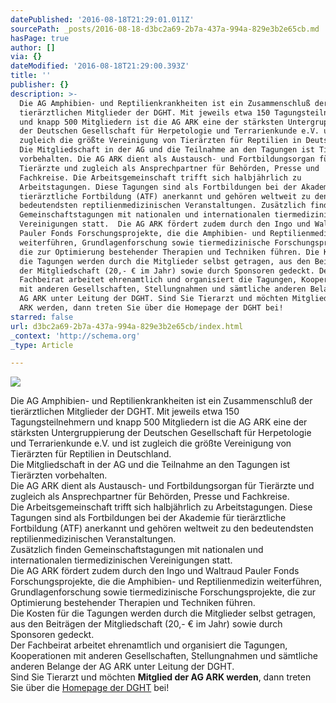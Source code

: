 ```yaml
---
datePublished: '2016-08-18T21:29:01.011Z'
sourcePath: _posts/2016-08-18-d3bc2a69-2b7a-437a-994a-829e3b2e65cb.md
hasPage: true
author: []
via: {}
dateModified: '2016-08-18T21:29:00.393Z'
title: ''
publisher: {}
description: >-
  Die AG Amphibien- und Reptilienkrankheiten ist ein Zusammenschluß der
  tierärztlichen Mitglieder der DGHT. Mit jeweils etwa 150 Tagungsteilnehmern
  und knapp 500 Mitgliedern ist die AG ARK eine der stärksten Untergruppierung
  der Deutschen Gesellschaft für Herpetologie und Terrarienkunde e.V. und ist
  zugleich die größte Vereinigung von Tierärzten für Reptilien in Deutschland.
  Die Mitgliedschaft in der AG und die Teilnahme an den Tagungen ist Tierärzten
  vorbehalten. Die AG ARK dient als Austausch- und Fortbildungsorgan für
  Tierärzte und zugleich als Ansprechpartner für Behörden, Presse und
  Fachkreise. Die Arbeitsgemeinschaft trifft sich halbjährlich zu
  Arbeitstagungen. Diese Tagungen sind als Fortbildungen bei der Akademie für
  tierärztliche Fortbildung (ATF) anerkannt und gehören weltweit zu den
  bedeutendsten reptilienmedizinischen Veranstaltungen. Zusätzlich finden
  Gemeinschaftstagungen mit nationalen und internationalen tiermedizinischen
  Vereinigungen statt.  Die AG ARK fördert zudem durch den Ingo und Waltraud
  Pauler Fonds Forschungsprojekte, die die Amphibien- und Reptilienmedizin
  weiterführen, Grundlagenforschung sowie tiermedizinische Forschungsprojekte,
  die zur Optimierung bestehender Therapien und Techniken führen. Die Kosten für
  die Tagungen werden durch die Mitglieder selbst getragen, aus den Beiträgen
  der Mitgliedschaft (20,- € im Jahr) sowie durch Sponsoren gedeckt. Der
  Fachbeirat arbeitet ehrenamtlich und organisiert die Tagungen, Kooperationen
  mit anderen Gesellschaften, Stellungnahmen und sämtliche anderen Belange der
  AG ARK unter Leitung der DGHT. Sind Sie Tierarzt und möchten Mitglied der AG
  ARK werden, dann treten Sie über die Homepage der DGHT bei!
starred: false
url: d3bc2a69-2b7a-437a-994a-829e3b2e65cb/index.html
_context: 'http://schema.org'
_type: Article

---
```

![](https://the-grid-user-content.s3-us-west-2.amazonaws.com/9693a524-a2e8-4043-b0ac-5a28f1326839.jpg)

Die AG Amphibien- und Reptilienkrankheiten ist ein Zusammenschluß der tierärztlichen Mitglieder der DGHT. Mit jeweils etwa 150 Tagungsteilnehmern und knapp 500 Mitgliedern ist die AG ARK eine der stärksten Untergruppierung der Deutschen Gesellschaft für Herpetologie und Terrarienkunde e.V. und ist zugleich die größte Vereinigung von Tierärzten für Reptilien in Deutschland.  
Die Mitgliedschaft in der AG und die Teilnahme an den Tagungen ist Tierärzten vorbehalten.  
Die AG ARK dient als Austausch- und Fortbildungsorgan für Tierärzte und zugleich als Ansprechpartner für Behörden, Presse und Fachkreise.  
Die Arbeitsgemeinschaft trifft sich halbjährlich zu Arbeitstagungen. Diese Tagungen sind als Fortbildungen bei der Akademie für tierärztliche Fortbildung (ATF) anerkannt und gehören weltweit zu den bedeutendsten reptilienmedizinischen Veranstaltungen.  
Zusätzlich finden Gemeinschaftstagungen mit nationalen und internationalen tiermedizinischen Vereinigungen statt.   
Die AG ARK fördert zudem durch den Ingo und Waltraud Pauler Fonds Forschungsprojekte, die die Amphibien- und Reptilienmedizin weiterführen, Grundlagenforschung sowie tiermedizinische Forschungsprojekte, die zur Optimierung bestehender Therapien und Techniken führen.  
Die Kosten für die Tagungen werden durch die Mitglieder selbst getragen, aus den Beiträgen der Mitgliedschaft (20,- € im Jahr) sowie durch Sponsoren gedeckt.  
Der Fachbeirat arbeitet ehrenamtlich und organisiert die Tagungen, Kooperationen mit anderen Gesellschaften, Stellungnahmen und sämtliche anderen Belange der AG ARK unter Leitung der DGHT.  
Sind Sie Tierarzt und möchten **Mitglied der AG ARK werden**, dann treten Sie über die [Homepage der DGHT][0] bei!

[0]: http://www.dght.de/